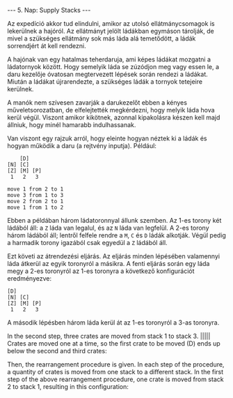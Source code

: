--- 5. Nap: Supply Stacks ---

Az expedíció akkor tud elindulni, amikor az utolsó ellátmánycsomagok is lekerülnek a hajóról.
Az ellátmányt jelölt ládákban egymáson tárolják, de mivel a szükséges ellátmány sok más láda alá temetődött, a ládák sorrendjért át kell rendezni.  


A hajónak van egy hatalmas teherdaruja, ami képes ládákat mozgatni a ládatornyok között. Hogy semelyik láda se zúzódjon meg vagy essen le, a daru kezelője óvatosan megtervezett lépések során rendezi a ládákat.  Miután a ládákat újrarendezte, a szükséges ládák a tornyok tetejeire kerülnek.

A manók nem szívesen zavarják a darukezelőt ebben a kényes műveletsorozatban, de elfelejtették megkérdezni, hogy melyik láda hova kerül végül. Viszont amikor kikötnek, azonnal kipakolásra készen kell majd állniuk, hogy minél hamarabb indulhassanak.

Van viszont egy rajzuk arról, hogy eleinte hogyan néztek ki a ládák és hogyan működik a daru (a rejtvény inputja). Például:

```
    [D]    
[N] [C]    
[Z] [M] [P]
 1   2   3 

move 1 from 2 to 1
move 3 from 1 to 3
move 2 from 2 to 1
move 1 from 1 to 2
```

Ebben a példában három ládatoronnyal állunk szemben. Az 1-es torony két ládából áll: a ``Z`` láda van legalul, és az ``N`` láda van legfelül. A 2-es torony három ládából áll; lentről felfele rendre a ``M``, ``C`` és ``D`` ládák alkotják. Végül pedig a harmadik torony igazából csak egyedül a ``Z`` ládából áll. 


Ezt követi az átrendezési eljárás. Az eljárás minden lépésében valamennyi láda átkerül az egyik toronyról a másikra. A fenti eljárás során egy láda megy a 2-es toronyról az 1-es toronyra a következő konfigurációt eredményezve:

```
[D]        
[N] [C]    
[Z] [M] [P]
 1   2   3 
 ```

A második lépésben három láda kerül át az 1-es toronyról a 3-as toronyra. 

 In the second step, three crates are moved from stack 1 to stack 3. ||||| Crates are moved one at a time, so the first crate to be moved (D) ends up below the second and third crates:

Then, the rearrangement procedure is given. In each step of the procedure, a quantity of crates is moved from one stack to a different stack. In the first step of the above rearrangement procedure, one crate is moved from stack 2 to stack 1, resulting in this configuration: